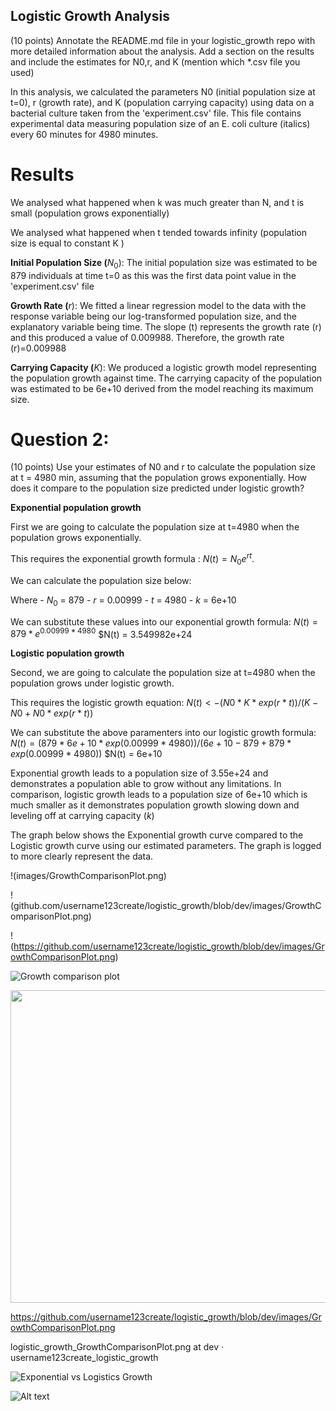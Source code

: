 ## Logistic Growth Analysis

(10 points) Annotate the README.md file in your logistic_growth repo with more detailed information about the analysis. Add a section on the results and include the estimates for N0,r, and K (mention which \*.csv file you used)

In this analysis, we calculated the parameters N0 (initial population size at t=0), r (growth rate), and K (population carrying capacity) using data on a bacterial culture taken from the 'experiment.csv' file. This file contains experimental data measuring population size of an E. coli culture (italics) every 60 minutes for 4980 minutes.

# Results

We analysed what happened when k was much greater than N, and t is small (population grows exponentially)

We analysed what happened when t tended towards infinity (population size is equal to constant K )

**Initial Population Size (**$N_0$): The initial population size was estimated to be 879 individuals at time t=0 as this was the first data point value in the 'experiment.csv' file

**Growth Rate (**$r$): We fitted a linear regression model to the data with the response variable being our log-transformed population size, and the explanatory variable being time. The slope (t) represents the growth rate (r) and this produced a value of 0.009988. Therefore, the growth rate (r)=0.009988

**Carrying Capacity (**$K$): We produced a logistic growth model representing the population growth against time. The carrying capacity of the population was estimated to be 6e+10 derived from the model reaching its maximum size.

# Question 2:

(10 points) Use your estimates of N0 and r to calculate the population size at t = 4980 min, assuming that the population grows exponentially. How does it compare to the population size predicted under logistic growth?

**Exponential population growth**

First we are going to calculate the population size at t=4980 when the population grows exponentially.

This requires the exponential growth formula : $N(t) = N_0 e^{r t}$.

We can calculate the population size below:

Where - $N_0$ = 879 - $r$ = 0.00999 - $t$ = 4980 - $k$ = 6e+10

We can substitute these values into our exponential growth formula: $N(t) = 879*e^{0.00999*4980}$ \$N(t) = 3.549982e+24

**Logistic population growth**

Second, we are going to calculate the population size at t=4980 when the population grows under logistic growth.

This requires the logistic growth equation: $N(t) <- (N0*K*exp(r*t))/(K-N0+N0*exp(r*t))$

We can substitute the above paramenters into our logistic growth formula: $N(t) = (879*6e+10*exp(0.00999*4980))/(6e+10-879+879*exp(0.00999*4980))$ \$N(t) = 6e+10

Exponential growth leads to a population size of 3.55e+24 and demonstrates a population able to grow without any limitations. In comparison, logistic growth leads to a population size of 6e+10 which is much smaller as it demonstrates population growth slowing down and leveling off at carrying capacity ($k$)


The graph below shows the Exponential growth curve compared to the Logistic growth curve using our estimated parameters. The graph is logged to more clearly represent the data. 

!(images/GrowthComparisonPlot.png)

!(github.com/username123create/logistic_growth/blob/dev/images/GrowthComparisonPlot.png)

!(https://github.com/username123create/logistic_growth/blob/dev/images/GrowthComparisonPlot.png)

![Growth comparison plot](https://github.com/username123create/logistic_growth/dev/images/GrowthComparisonPlot.png)



  <p align="center">
     <img src="https://github.com/username123create/logistic_growth/blob/dev/images/GrowthComparisonPlot.png" width="600" height="500">
  </p>
  
https://github.com/username123create/logistic_growth/blob/dev/images/GrowthComparisonPlot.png

logistic_growth_GrowthComparisonPlot.png at dev · username123create_logistic_growth

![Exponential vs Logistics Growth](https://github.com/username123create/logistic_growth/dev/images/GrowthComparisonPlot.png)

![Alt text](https://github.com/username/repository/blob/main/image.png)

